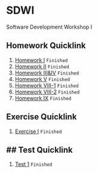 # SDWI
Software Development Workshop I

## Homework Quicklink
1. [Homework I](https://ecwu.github.io/SDWI/homework/1/myhome.html)
`Finished`
2. [Homework II](https://ecwu.github.io/SDWI/homework/2/index.html)
`Finished`
3. [Homework III&IV](https://ecwu.github.io/SDWI/homework/3/index.html)
`Finished`
4. [Homework V](https://ecwu.github.io/SDWI/homework/5/index.html)
`Finished`
5. [Homework VIII-1](https://ecwu.github.io/SDWI/homework/8/html5_1/index.html)
`Finished`
6. [Homework VIII-2](https://ecwu.github.io/SDWI/homework/8/html5_2/)
`Finished`
7. [Homework IX](https://ecwu.github.io/SDWI/homework/9/myhome.html)
`Finished`

## Exercise Quicklink
1. [Exercise I](https://ecwu.github.io/SDWI/exercise/1/index.html)
`Finished`

## ## Test Quicklink
1. [Test 1](https://ecwu.github.io/SDWI/test/1/index.html)
`Finished`
